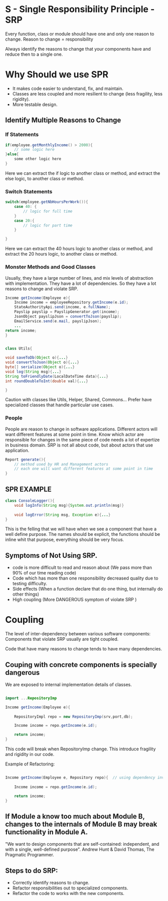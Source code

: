 <h1>  S - Single Responsibility Principle - SRP </h1>

Every function, class or module should have one and only one reason to change. 
Reason to change = responsibility

Always identify the reasons to change that your components have and reduce then to a single one. 

# Why Should we use SPR

- It makes code easier to understand, fix, and maintain.
- Classes are less coupled and more resilient to change (less fragility, less rigidity).
- More testable design.

## Identify Multiple Reasons to Change

### If Statements
```java
if(employee.getMonthlyIncome() > 2000){
    // some logic here
}else{
    some other logic here
}
``` 
Here we can extract the if logic to another class or method, and extract the else logic, to another class or method. 

### Switch Statements
```java
switch(employee.getNbHoursPerWork()){
    case 40: {
        // logic for full time
    }
    case 20:{
        // logic for part time
    }

}
``` 
Here we can extract the 40 hours logic to another class or method, and extract the 20 hours logic, to another class or method. 

### Monster Methods and Good Classes 
Usually, they have a large number of lines, and mix levels of abstraction with implementation.
They have a lot of dependencies.
So they have a lot reasons to change and violate SRP.

```java
Income getIncome(Employee e){
    Income income = employeeRepository.getIncome(e.id);
    StateAuthorityApi.send(income, e.fullName);
    Payslip payslip = PayslipGenerator.get(income);
    JsonObject payslipJson = convertToJson(payslip);
    EmailService.send(e.mail, payslipJson);
    ...
return income;
}


class Utils{

void saveToDb(Object o){...}
void convertToJson(Object o){...}
byte[] serialize(Object o){...} 
void log(String msg){...}
String toFriendlyDate(LocalDateTime data){...}
int roundDoubleToInt(double val){...}

}
``` 
Caution with classes like Utils, Helper, Shared, Commons...
Prefer have specialized classes that handle particular use cases. 

### People 
People are reason to change in software applications. 
Different actors will want different features at some point in time.
Know which actor are responsible for changes in the same piece of code needs a lot of expertize in business domain. 
SRP is not all about code, but about actors that use application.

```java
Report generate(){
    // method used by HR and Management actors 
    // each one will want different features at some point in time
}
``` 

## SPR EXAMPLE
```java
class ConsoleLogger(){
    void logInfo(String msg){System.out.println(msg)}
    
    void logError(String msg, Exception e){...}
}
``` 
This is the felling that we will have when we see a component that have a well define purpose. The names should be explicit, the functions should be inline whit that purpose, everything should be very focus. 

## Symptoms of Not Using SRP. 
- code is more difficult to read and reason about (We pass more than 90% of our time reading code)
- Code which has more than one responsibility decreased quality due to testing difficulty.
- Side effects (When a function declare that do one thing, but internally do other things)
- High coupling (More DANGEROUS symptom of violate SRP )

# Coupling 
The level of inter-dependency between various software components: Components that violate SRP usually are tight coupled.

Code that have many reasons to change tends to have many dependencies. 

## Couping with concrete components is specially dangerous 
We are exposed to internal implementation details of classes.

```java

import ...RepositoryImp

Income getIncome(Employee e){
    
    RepositoryImpl repo = new RepositoryImp(srv,port,db);

    Income income = repo.getIncome(e.id);

    return income;
}
``` 

This code will break when RepositoryImp change. This introduce fragility and rigidity in our code.

Example of Refactoring:

```java

Income getIncome(Employee e, Repository repo){  // using dependency inversion principle to do that.
    
    Income income = repo.getIncome(e.id);

    return income;
}
``` 

## If Module a know too much about Module B, changes to the internals of Module B may break functionality in Module A.

"We want to design components that are self-contained: independent, and with a single, well-defined purpose". Andrew Hunt & David Thomas, The Pragmatic Programmer.

## Steps to do SRP:
- Correctly identify reasons to change.
- Refactor responsibilities out to specialized components.
- Refactor the code to works with the new components.